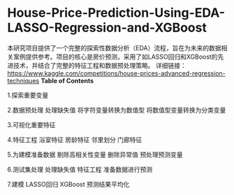 # House-Price-Prediction-Using-EDA-LASSO-Regression-and-XGBoost
本研究项目提供了一个完整的探索性数据分析（EDA）流程，旨在为未来的数据相关案例提供参考。项目的核心是房价预测，采用了如LASSO回归和XGBoost的先进技术，并结合了完整的特征工程和数据预处理策略。
详细链接：https://www.kaggle.com/competitions/house-prices-advanced-regression-techniques
**Table of Contents**

1.探索重要变量

2.数据预处理
  处理缺失值
  将字符变量转换为数值型
  将数值型变量转换为分类变量
  
3.可视化重要特征

4.特征工程
  浴室特征
  房龄特征
  邻里划分
  门廊特征
  
5.为建模准备数据
  剔除高相关性变量
  删除异常值
  预处理预测变量
  
6.测试集处理
  处理缺失值
  特征工程
  准备数据进行预测
  
7.建模
  LASSO回归
  XGBoost
  预测结果平均化

